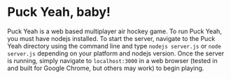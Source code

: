 # Puck Yeah, baby!

Puck Yeah is a web based multiplayer air hockey game. To run Puck Yeah, you must have nodejs installed. To start the server, navigate to the Puck Yeah directory using the command line and type ```nodejs server.js``` or ```node server.js``` depending on your platform and nodejs version. Once the server is running, simply navigate to ```localhost:3000``` in a web browser (tested in and built for Google Chrome, but others may work) to begin playing.
